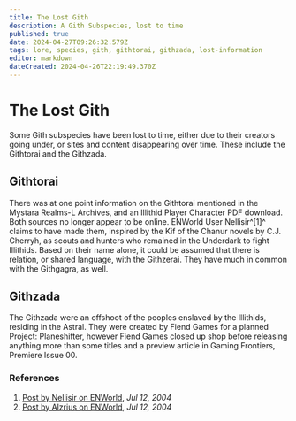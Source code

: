```yaml
---
title: The Lost Gith
description: A Gith Subspecies, lost to time
published: true
date: 2024-04-27T09:26:32.579Z
tags: lore, species, gith, githtorai, githzada, lost-information
editor: markdown
dateCreated: 2024-04-26T22:19:49.370Z
---
```


# The Lost Gith
Some Gith subspecies have been lost to time, either due to their creators going under, or sites and content disappearing over time. These include the Githtorai and the Githzada.

## Githtorai
There was at one point information on the Githtorai mentioned in the Mystara Realms-L Archives, and an Illithid Player Character PDF download. Both sources no longer appear to be online. ENWorld User Nellisir^[1]^ claims to have made them, inspired by the Kif of the Chanur novels by C.J. Cherryh, as scouts and hunters who remained in the Underdark to fight Illithids. Based on their name alone, it could be assumed that there is relation, or shared language, with the Githzerai. They have much in common with the Githgagra, as well.

## Githzada
The Githzada were an offshoot of the peoples enslaved by the Illithids, residing in the Astral. They were created by Fiend Games for a planned Project: Planeshifter, however Fiend Games closed up shop before releasing anything more than some titles and a preview article in Gaming Frontiers, Premiere Issue 00.

### References

1. [Post by Nellisir on ENWorld](https://www.enworld.org/threads/a-third-gith-race-githvyrik.94051/post-1649198), *Jul 12, 2004*
2. [Post by Alzrius on ENWorld](https://www.enworld.org/threads/a-third-gith-race-githvyrik.94051/post-1649076), *Jul 12, 2004*